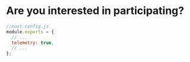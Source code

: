 # Are you interested in participating?

```javascript
//nuxt.config.js
module.exports = {
  // ...
  telemetry: true,
  // ...
};
```
